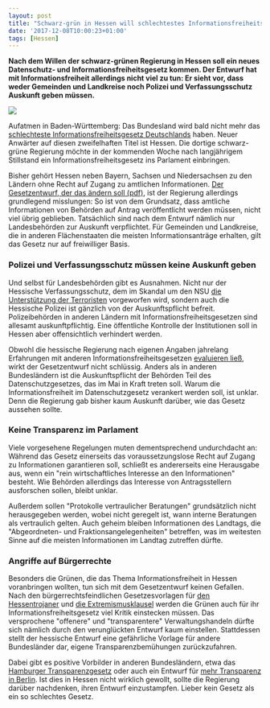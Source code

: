 ```yaml
---
layout: post
title: "Schwarz-grün in Hessen will schlechtestes Informationsfreiheitsgesetz Deutschlands"
date: '2017-12-08T10:00:23+01:00'
tags: [Hessen]
---
```

<b>Nach dem Willen der schwarz-grünen Regierung in Hessen soll ein neues Datenschutz- und Informationsfreiheitsgesetz kommen. Der Entwurf hat mit Informationsfreiheit allerdings nicht viel zu tun: Er sieht vor, dass weder Gemeinden und Landkreise noch Polizei und Verfassungsschutz Auskunft geben müssen.</b>

<img src="https://cdn.netzpolitik.org/wp-upload/2017/12/blockupy-860x484.jpg">

Aufatmen in Baden-Württemberg: Das Bundesland wird bald nicht mehr das <a href="https://transparenzranking.de/">schlechteste Informationsfreiheitsgesetz Deutschlands</a> haben. Neuer Anwärter auf diesen zweifelhaften Titel ist Hessen. Die dortige schwarz-grüne Regierung möchte in der kommenden Woche nach langjährigem Stillstand ein Informationsfreiheitsgesetz ins Parlament einbringen.

Bisher gehört Hessen neben Bayern, Sachsen und Niedersachsen zu den Ländern ohne Recht auf Zugang zu amtlichen Informationen. <a href="https://netzpolitik.org/wp-upload/2017/12/hessen-ifg.pdf">Der Gesetzentwurf, der das ändern soll (pdf)</a>, ist der Regierung allerdings grundlegend misslungen: So ist von dem Grundsatz, dass amtliche Informationen von Behörden auf Antrag veröffentlicht werden müssen, nicht viel übrig geblieben. Tatsächlich sind nach dem Entwurf nämlich nur Landesbehörden zur Auskunft verpflichtet. Für Gemeinden und Landkreise, die in anderen Flächenstaaten die meisten Informationsanträge erhalten, gilt das Gesetz nur auf freiwilliger Basis. 

<h3>Polizei und Verfassungsschutz müssen keine Auskunft geben</h3>

Und selbst für Landesbehörden gibt es Ausnahmen. Nicht nur der Hessische Verfassungsschutz, dem im Skandal um den NSU <a href="http://www.hessenschau.de/gesellschaft/yozgats-eltern-beschuldigen-ministerpraesident-bouffier,schlussvortrag-yozgat-muenchen-100.html">die Unterstützung der Terroristen</a> vorgeworfen wird, sondern auch die Hessische Polizei ist gänzlich von der Auskunftspflicht befreit. Polizeibehörden in anderen Ländern mit Informationsfreiheitsgesetzen sind allesamt auskunftpflichtig. Eine öffentliche Kontrolle der Institutionen soll in Hessen aber offensichtlich verhindert werden.

Obwohl die hessische Regierung nach eigenen Angaben jahrelang Erfahrungen mit anderen Informationsfreiheitsgesetzen <a href="https://netzpolitik.org/2016/hessen-informationsfreiheit/">evaluieren ließ</a>, wirkt der Gesetzentwurf nicht schlüssig. Anders als in anderen Bundesländern ist die Auskunftspflicht der Behörden Teil des Datenschutzgesetzes, das im Mai in Kraft treten soll. Warum die Informationsfreiheit im Datenschutzgesetz verankert werden soll, ist unklar. Denn die Regierung gab bisher kaum Auskunft darüber, wie das Gesetz aussehen sollte.

<h3>Keine Transparenz im Parlament</h3>

Viele vorgesehene Regelungen muten dementsprechend undurchdacht an: Während das Gesetz einerseits das voraussetzungslose Recht auf Zugang zu Informationen garantieren soll, schließt es andererseits eine Herausgabe aus, wenn ein "rein wirtschaftliches Interesse an den Informationen" besteht. Wie Behörden allerdings das Interesse von Antragsstellern ausforschen sollen, bleibt unklar.

Außerdem sollen "Protokolle vertraulicher Beratungen" grundsätzlich nicht herausgegeben werden, wobei nicht geregelt ist, wann interne Beratungen als vertraulich gelten. Auch geheim bleiben Informationen des Landtags, die "Abgeordneten- und Fraktionsangelegenheiten" betreffen, was im weitesten Sinne auf die meisten Informationen im Landtag zutreffen dürfte.

<h3>Angriffe auf Bürgerrechte</h3>

Besonders die Grünen, die das Thema Informationsfreiheit in Hessen voranbringen wollten, tun sich mit dem Gesetzentwurf keinen Gefallen. Nach den bürgerrechtsfeindlichen Gesetzesvorlagen für <a href="https://netzpolitik.org/2017/schwarz-gruen-in-hessen-will-staatstrojaner-fuer-verfassungsschutz/">den Hessentrojaner</a> und <a href="http://www.fr.de/rhein-main/landespolitik/verfassungsschutz-in-hessen-protest-gegen-extremismusklausel-a-1401897">die Extremismusklausel</a> werden die Grünen auch für ihr Informationsfreiheitsgesetz viel Kritik einstecken müssen. Das versprochene "offenere" und "transparentere" Verwaltungshandeln dürfte sich nämlich durch den verunglückten Entwurf kaum einstellen. Stattdessen stellt der hessische Entwurf eine gefährliche Vorlage für andere Bundesländer dar, eigene Transparenzbemühungen zurückzufahren. 

Dabei gibt es positive Vorbilder in anderen Bundesländern, etwa das <a href="https://netzpolitik.org/2017/evaluation-der-informationsfreiheit-in-hamburg-transparenz-schafft-vertrauen/">Hamburger Transparenzgesetz</a> oder auch ein Entwurf für <a href="https://berlin.transparenzgesetz.de/">mehr Transparenz in Berlin</a>. Ist dies in Hessen nicht wirklich gewollt, sollte die Regierung darüber nachdenken, ihren Entwurf einzustampfen. Lieber kein Gesetz als ein so schlechtes Gesetz.
